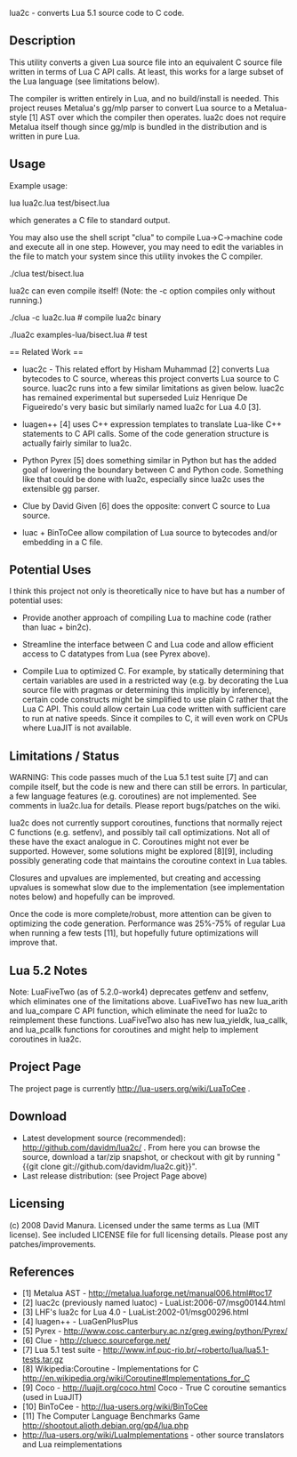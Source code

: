 lua2c - converts Lua 5.1 source code to C code.

## Description ##

This utility converts a given Lua source file into an equivalent C
source file written in terms of Lua C API calls.  At least, this works
for a large subset of the Lua language (see limitations below).

The compiler is written entirely in Lua, and no build/install is
needed.  This project reuses Metalua's gg/mlp parser to convert Lua
source to a Metalua-style [1] AST over which the compiler then
operates.  lua2c does not require Metalua itself though since gg/mlp
is bundled in the distribution and is written in pure Lua.

## Usage ##

Example usage:

  lua lua2c.lua test/bisect.lua

which generates a C file to standard output.

You may also use the shell script "clua" to compile Lua->C->machine
code and execute all in one step.  However, you may need to edit the
variables in the file to match your system since this utility invokes
the C compiler.

  ./clua test/bisect.lua

lua2c can even compile itself!  (Note: the -c option compiles only
without running.)

  ./clua -c lua2c.lua               # compile lua2c binary

  ./lua2c examples-lua/bisect.lua   # test

== Related Work ==

  * luac2c - This related effort by Hisham Muhammad [2] converts Lua
    bytecodes to C source, whereas this project converts Lua
    source to C source.  luac2c runs into a few similar
    limitations as given below.  luac2c has remained experimental but
    superseded Luiz Henrique De Figueiredo's very basic but similarly
    named lua2c for Lua 4.0 [3].

  * luagen++ [4] uses C++ expression templates to translate
    Lua-like C++ statements to C API calls.  Some of the code
    generation structure is actually fairly similar to lua2c.

  * Python Pyrex [5] does something similar in Python but has the
    added goal of lowering the boundary between C and Python
    code.  Something like that could be done with lua2c,
    especially since lua2c uses the extensible gg parser.

  * Clue by David Given [6] does the opposite: convert C source
    to Lua source.

  * luac + BinToCee allow compilation of Lua source to bytecodes
    and/or embedding in a C file.

## Potential Uses ##

I think this project not only is theoretically nice to have but
has a number of potential uses:

  * Provide another approach of compiling Lua to machine code
    (rather than luac + bin2c).

  * Streamline the interface between C and Lua code and allow
    efficient access to C datatypes from Lua (see Pyrex above).

  * Compile Lua to optimized C.  For example, by statically
    determining that certain variables are used in a restricted
    way (e.g. by decorating the Lua source file with pragmas or
    determining this implicitly by inference), certain code
    constructs might be simplified to use plain C rather that
    the Lua C API.  This could allow certain Lua code written
    with sufficient care to run at native speeds.  Since it compiles
    to C, it will even work on CPUs where LuaJIT is not available.

## Limitations / Status ##

WARNING: This code passes much of the Lua 5.1 test suite [7] and can
compile itself, but the code is new and there can still be errors.
In particular, a few language features (e.g. coroutines) are not
implemented.  See comments in lua2c.lua for details.  Please report
bugs/patches on the wiki.

lua2c does not currently support coroutines, functions that normally
reject C functions (e.g. setfenv), and possibly tail call
optimizations.  Not all of these have the exact analogue in C.
Coroutines might not ever be supported. However, some solutions might
be explored [8][9], including possibly generating code that maintains
the coroutine context in Lua tables.

Closures and upvalues are implemented, but creating and accessing
upvalues is somewhat slow due to the implementation (see implementation
notes below) and hopefully can be improved.

Once the code is more complete/robust, more attention can be given to
optimizing the code generation.  Performance was 25%-75% of regular
Lua when running a few tests [11], but hopefully future optimizations
will improve that.

## Lua 5.2 Notes ##

Note: LuaFiveTwo (as of 5.2.0-work4) deprecates getfenv and setfenv,
which eliminates one of the limitations above. LuaFiveTwo has new lua_arith
and lua_compare C API function, which eliminate the need for lua2c to
reimplement these functions. LuaFiveTwo also has new lua_yieldk, lua_callk,
and lua_pcallk functions for coroutines and might help to implement
coroutines in lua2c. 

## Project Page ##

The project page is currently http://lua-users.org/wiki/LuaToCee .

## Download ##

  * Latest development source (recommended): http://github.com/davidm/lua2c/ .
    From here you can browse the source, download a tar/zip snapshot, or
    checkout with git by running "{{git clone
    git://github.com/davidm/lua2c.git}}".
  * Last release distribution: (see Project Page above)

## Licensing ##

(c) 2008 David Manura.  Licensed under the same terms as Lua (MIT
license).  See included LICENSE file for full licensing details.
Please post any patches/improvements.

## References ##

  * [1] Metalua AST - http://metalua.luaforge.net/manual006.html#toc17
  * [2] luac2c (previously named luatoc) - LuaList:2006-07/msg00144.html
  * [3] LHF's lua2c for Lua 4.0 - LuaList:2002-01/msg00296.html
  * [4] luagen++ - LuaGenPlusPlus
  * [5] Pyrex - http://www.cosc.canterbury.ac.nz/greg.ewing/python/Pyrex/
  * [6] Clue - http://cluecc.sourceforge.net/
  * [7] Lua 5.1 test suite -
        http://www.inf.puc-rio.br/~roberto/lua/lua5.1-tests.tar.gz
  * [8] Wikipedia:Coroutine - Implementations for C
        http://en.wikipedia.org/wiki/Coroutine#Implementations_for_C
  * [9] Coco - http://luajit.org/coco.html Coco -
        True C coroutine semantics (used in LuaJIT)
  * [10] BinToCee - http://lua-users.org/wiki/BinToCee
  * [11] The Computer Language Benchmarks Game
         http://shootout.alioth.debian.org/gp4/lua.php
  * http://lua-users.org/wiki/LuaImplementations -
         other source translators and Lua reimplementations
